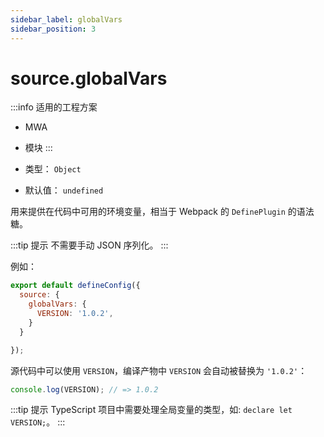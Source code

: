 ```yaml
---
sidebar_label: globalVars
sidebar_position: 3
---
```


# source.globalVars

:::info 适用的工程方案
* MWA
* 模块
:::

* 类型： `Object`
* 默认值： `undefined`


用来提供在代码中可用的环境变量，相当于 Webpack 的 `DefinePlugin` 的语法糖。

:::tip 提示
不需要手动 JSON 序列化。
:::

例如：

```js title="modern.config.js"
export default defineConfig({
  source: {
    globalVars: {
      VERSION: '1.0.2',
    }
  }

});
```

源代码中可以使用 `VERSION`，编译产物中 `VERSION` 会自动被替换为 `'1.0.2'`：

```js
console.log(VERSION); // => 1.0.2
```

:::tip 提示
TypeScript 项目中需要处理全局变量的类型，如: `declare let VERSION;`。
:::
